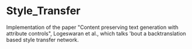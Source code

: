 # Style_Transfer

Implementation of the paper "Content preserving text generation with attribute controls", Logeswaran et al., which talks 'bout a backtranslation based style transfer network.
